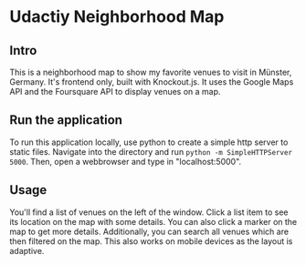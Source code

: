 # Udactiy Neighborhood Map

## Intro
This is a neighborhood map to show my favorite venues to visit in Münster, Germany. It's frontend only, built with Knockout.js. It uses the Google Maps API and the Foursquare API to display venues on a map.

## Run the application
To run this application locally, use python to create a simple http server to static files. Navigate into the directory and run ```python -m SimpleHTTPServer 5000```. Then, open a webbrowser and type in "localhost:5000".

## Usage
You'll find a list of venues on the left of the window. Click a list item to see its location on the map with some details. You can also click a marker on the map to get more details. Additionally, you can search all venues which are then filtered on the map. This also works on mobile devices as the layout is adaptive.
